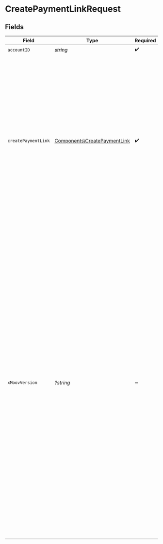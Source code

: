# CreatePaymentLinkRequest


## Fields

| Field                                                                                                                                                                                                                                                                                                                                                                                                                                                                                                                                                  | Type                                                                                                                                                                                                                                                                                                                                                                                                                                                                                                                                                   | Required                                                                                                                                                                                                                                                                                                                                                                                                                                                                                                                                               | Description                                                                                                                                                                                                                                                                                                                                                                                                                                                                                                                                            | Example                                                                                                                                                                                                                                                                                                                                                                                                                                                                                                                                                |
| ------------------------------------------------------------------------------------------------------------------------------------------------------------------------------------------------------------------------------------------------------------------------------------------------------------------------------------------------------------------------------------------------------------------------------------------------------------------------------------------------------------------------------------------------------ | ------------------------------------------------------------------------------------------------------------------------------------------------------------------------------------------------------------------------------------------------------------------------------------------------------------------------------------------------------------------------------------------------------------------------------------------------------------------------------------------------------------------------------------------------------ | ------------------------------------------------------------------------------------------------------------------------------------------------------------------------------------------------------------------------------------------------------------------------------------------------------------------------------------------------------------------------------------------------------------------------------------------------------------------------------------------------------------------------------------------------------ | ------------------------------------------------------------------------------------------------------------------------------------------------------------------------------------------------------------------------------------------------------------------------------------------------------------------------------------------------------------------------------------------------------------------------------------------------------------------------------------------------------------------------------------------------------ | ------------------------------------------------------------------------------------------------------------------------------------------------------------------------------------------------------------------------------------------------------------------------------------------------------------------------------------------------------------------------------------------------------------------------------------------------------------------------------------------------------------------------------------------------------ |
| `accountID`                                                                                                                                                                                                                                                                                                                                                                                                                                                                                                                                            | *string*                                                                                                                                                                                                                                                                                                                                                                                                                                                                                                                                               | :heavy_check_mark:                                                                                                                                                                                                                                                                                                                                                                                                                                                                                                                                     | N/A                                                                                                                                                                                                                                                                                                                                                                                                                                                                                                                                                    |                                                                                                                                                                                                                                                                                                                                                                                                                                                                                                                                                        |
| `createPaymentLink`                                                                                                                                                                                                                                                                                                                                                                                                                                                                                                                                    | [Components\CreatePaymentLink](../../Models/Components/CreatePaymentLink.md)                                                                                                                                                                                                                                                                                                                                                                                                                                                                           | :heavy_check_mark:                                                                                                                                                                                                                                                                                                                                                                                                                                                                                                                                     | N/A                                                                                                                                                                                                                                                                                                                                                                                                                                                                                                                                                    | {<br/>"partnerAccountID": "d290f1ee-6c54-4b01-90e6-d701748f0851",<br/>"merchantPaymentMethodID": "4c4e7f8e-81f4-4f3d-8f6f-6f6e7f8e4c4e",<br/>"amount": {<br/>"currency": "USD",<br/>"value": 10000<br/>},<br/>"display": {<br/>"title": "Example Payment Link",<br/>"description": "This is an example payment link.",<br/>"callToAction": "pay"<br/>},<br/>"customer": {<br/>"requirePhone": true<br/>},<br/>"payment": {<br/>"allowedMethods": [<br/>"card-payment",<br/>"ach-debit-collect"<br/>]<br/>}<br/>}                                       |
| `xMoovVersion`                                                                                                                                                                                                                                                                                                                                                                                                                                                                                                                                         | *?string*                                                                                                                                                                                                                                                                                                                                                                                                                                                                                                                                              | :heavy_minus_sign:                                                                                                                                                                                                                                                                                                                                                                                                                                                                                                                                     | Specify an API version.<br/><br/>API versioning follows the format `vYYYY.QQ.BB`, where <br/>  - `YYYY` is the year<br/>  - `QQ` is the two-digit month for the first month of the quarter (e.g., 01, 04, 07, 10)<br/>  - `BB` is an **optional** build number starting at `.01` for subsequent builds in the same quarter. <br/>    - If no build number is specified, the version refers to the initial release of the quarter.<br/><br/>The `latest` version represents the most recent development state. It may include breaking changes and should be treated as a beta release. |                                                                                                                                                                                                                                                                                                                                                                                                                                                                                                                                                        |